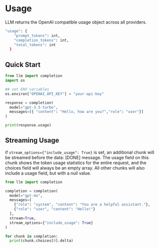 # Usage 

LLM returns the OpenAI compatible usage object across all providers.

```bash
"usage": {
    "prompt_tokens": int,
    "completion_tokens": int,
    "total_tokens": int
  }
```

## Quick Start 

```python
from llm import completion
import os

## set ENV variables
os.environ["OPENAI_API_KEY"] = "your-api-key"

response = completion(
  model="gpt-3.5-turbo",
  messages=[{ "content": "Hello, how are you?","role": "user"}]
)

print(response.usage)
```

## Streaming Usage

if `stream_options={"include_usage": True}` is set, an additional chunk will be streamed before the data: [DONE] message. The usage field on this chunk shows the token usage statistics for the entire request, and the choices field will always be an empty array. All other chunks will also include a usage field, but with a null value.


```python
from llm import completion 

completion = completion(
  model="gpt-4o",
  messages=[
    {"role": "system", "content": "You are a helpful assistant."},
    {"role": "user", "content": "Hello!"}
  ],
  stream=True,
  stream_options={"include_usage": True}
)

for chunk in completion:
  print(chunk.choices[0].delta)

```
